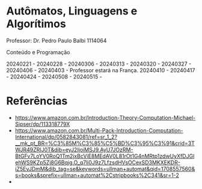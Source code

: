# Autômatos, Linguagens e Algorítimos

Professor: Dr. Pedro Paulo Balbi 1114064

Conteúdo e Programação

20240221 -
20240228 -
20240306 -
20240313 -
20240320 -
20240327 -
20240406 -
20240403 - Professor estará na França.
20240410 -
20240417 -
20240424 -
20240508 -
20240515 -

# Referências

- https://www.amazon.com.br/Introduction-Theory-Computation-Michael-Sipser/dp/113318779X
- https://www.amazon.com.br/Multi-Pack-Introduction-Computation-International/dp/0582843081/ref=sr_1_2?__mk_pt_BR=%C3%85M%C3%85%C5%BD%C3%95%C3%91&crid=3TWJR49ZRIJ0T&dib=eyJ2IjoiMSJ9.AyU7JOzRM-BtGFv7LoYV0RoQ1Tm2jxBcViE8MEdAV0L81rOt1G4nMRtp1zdwUyXfDJGlehWS9KZp5Zj8G6Bqjg.O_q7li0J9z7LfzsdHVsOCexSD3MKXEKDR-iZ5EvJDmM&dib_tag=se&keywords=ullman+automat&qid=1708557560&s=books&sprefix=ullman+automat%2Cstripbooks%2C341&sr=1-2
- 
